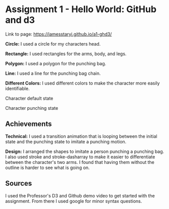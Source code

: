 Assignment 1 - Hello World: GitHub and d3  
===

Link to page: https://jamesstaryi.github.io/a1-ghd3/

**Circle:** I used a circle for my characters head.

**Rectangle:** I used rectangles for the arms, body, and legs.

**Polygon:** I used a polygon for the punching bag.

**Line:** I used a line for the punching bag chain.

**Different Colors:** I used different colors to make the character more easily identifiable.

Character default state

Character punching state

Achievements
---
**Technical:** I used a transition animation that is looping between the initial state and the punching state to imitate a punching motion.

**Design:** I arranged the shapes to imitate a person punching a punching bag. I also used stroke and stroke-dasharray to make it easier to differentiate between the character's two arms. I found that having them without the outline is harder to see what is going on.

Sources
---
I used the Professor's D3 and Github demo video to get started with the assignment. From there I used google for minor syntax questions.
